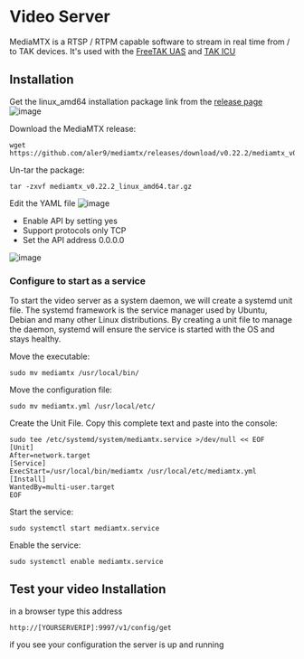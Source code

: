# Video Server
MediaMTX is a RTSP / RTPM capable software to stream in real time from / to TAK devices.
It's used with the [FreeTAK UAS](https://github.com/FreeTAKTeam/FreeTAKServer-User-Docs/blob/main/docs/tools/FreeTAKUAS.md) and [TAK ICU](https://github.com/FreeTAKTeam/FreeTAKServer-User-Docs/blob/main/docs/tools/takICU.md)

## Installation
Get the linux_amd64 installation package link  from the [release page](https://github.com/aler9/mediamtx/releases)
![image](https://user-images.githubusercontent.com/60719165/142771721-3479eda5-5a0c-49a3-ba34-f0970bd4882d.png)

Download the MediaMTX release:
```
wget https://github.com/aler9/mediamtx/releases/download/v0.22.2/mediamtx_v0.22.2_linux_amd64.tar.gz
```

Un-tar the package:
```
tar -zxvf mediamtx_v0.22.2_linux_amd64.tar.gz
```


Edit the YAML file
![image](https://user-images.githubusercontent.com/60719165/142767943-a3363aec-a250-4b02-9156-3b9a58627665.png)

- Enable API by setting yes
- Support protocols only TCP
- Set the  API address 0.0.0.0

![image](https://user-images.githubusercontent.com/60719165/142767998-72a03e49-9055-4d4e-ac90-e8e00c51ffa9.png)

### Configure to start as a service
To start the video server as a system daemon, we will create a systemd unit file. The systemd framework is the service manager used by Ubuntu, Debian and many other Linux distributions. By creating a unit file to manage the daemon, systemd will ensure the service is started with the OS and stays healthy.

Move the executable:

```
sudo mv mediamtx /usr/local/bin/
```
Move the configuration file:
```
sudo mv mediamtx.yml /usr/local/etc/
```

Create the Unit File. Copy this complete text and paste into the console:
```
sudo tee /etc/systemd/system/mediamtx.service >/dev/null << EOF
[Unit]
After=network.target
[Service]
ExecStart=/usr/local/bin/mediamtx /usr/local/etc/mediamtx.yml
[Install]
WantedBy=multi-user.target
EOF
```

Start the service:
```
sudo systemctl start mediamtx.service
```

Enable  the service:
```
sudo systemctl enable mediamtx.service
```

## Test your video Installation
in a browser type this address
```
http://[YOURSERVERIP]:9997/v1/config/get
```
if you see your configuration the server is up and running

